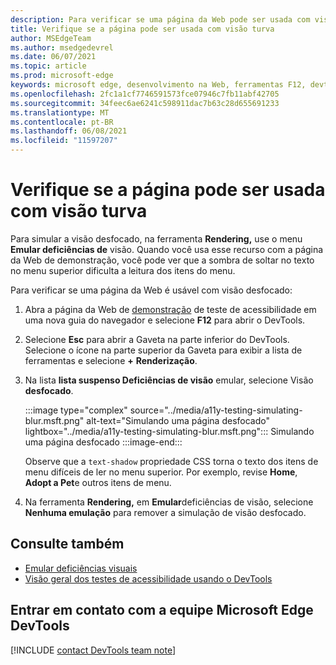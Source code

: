 ```yaml
---
description: Para verificar se uma página da Web pode ser usada com visão desfocado, na ferramenta Renderização, use a lista suspenso Deficiências de visão emular.
title: Verifique se a página pode ser usada com visão turva
author: MSEdgeTeam
ms.author: msedgedevrel
ms.date: 06/07/2021
ms.topic: article
ms.prod: microsoft-edge
keywords: microsoft edge, desenvolvimento na Web, ferramentas F12, devtools
ms.openlocfilehash: 2fc1a1cf7746591573fce07946c7fb11abf42705
ms.sourcegitcommit: 34feec6ae6241c598911dac7b63c28d655691233
ms.translationtype: MT
ms.contentlocale: pt-BR
ms.lasthandoff: 06/08/2021
ms.locfileid: "11597207"
---
```

# <a name="verify-that-the-page-is-usable-with-blurred-vision"></a>Verifique se a página pode ser usada com visão turva

<!-- Rendering tool: Emulate vision deficiencies: Blurred vision -->

Para simular a visão desfocado, na ferramenta **Rendering,** use o menu **Emular deficiências de** visão.  Quando você usa esse recurso com a página da Web de demonstração, você pode ver que a sombra de soltar no texto no menu superior dificulta a leitura dos itens do menu.

Para verificar se uma página da Web é usável com visão desfocado:

1.  Abra a página da Web de [demonstração][DevToolsA11yErrorsDemopage] de teste de acessibilidade em uma nova guia do navegador e selecione **F12** para abrir o DevTools.

1.  Selecione **Esc** para abrir a Gaveta na parte inferior do DevTools.  Selecione o ícone na parte superior da Gaveta para exibir a lista de ferramentas e selecione **+** **Renderização**.  

1.  Na lista **lista suspenso Deficiências de visão** emular, selecione Visão **desfocado**.

    :::image type="complex" source="../media/a11y-testing-simulating-blur.msft.png" alt-text="Simulando uma página desfocado" lightbox="../media/a11y-testing-simulating-blur.msft.png":::
        Simulando uma página desfocado
    :::image-end:::

    Observe que a `text-shadow` propriedade CSS torna o texto dos itens de menu difíceis de ler no menu superior. Por exemplo, revise **Home**, **Adopt a Pet**e outros itens de menu.
    
1.  Na ferramenta **Rendering,** em **Emular**deficiências de visão, selecione **Nenhuma emulação** para remover a simulação de visão desfocado.


## <a name="see-also"></a>Consulte também

*  [Emular deficiências visuais](emulate-vision-deficiencies.md)
*  [Visão geral dos testes de acessibilidade usando o DevTools](accessibility-testing-in-devtools.md)


## <a name="getting-in-touch-with-the-microsoft-edge-devtools-team"></a>Entrar em contato com a equipe Microsoft Edge DevTools  

[!INCLUDE [contact DevTools team note](../includes/contact-devtools-team-note.md)]  


<!-- links -->
[DevToolsA11yErrorsDemopage]: https://microsoftedge.github.io/DevToolsSamples/a11y-testing/page-with-errors.html "Webpage de demonstração de teste de acessibilidade | GitHub"
